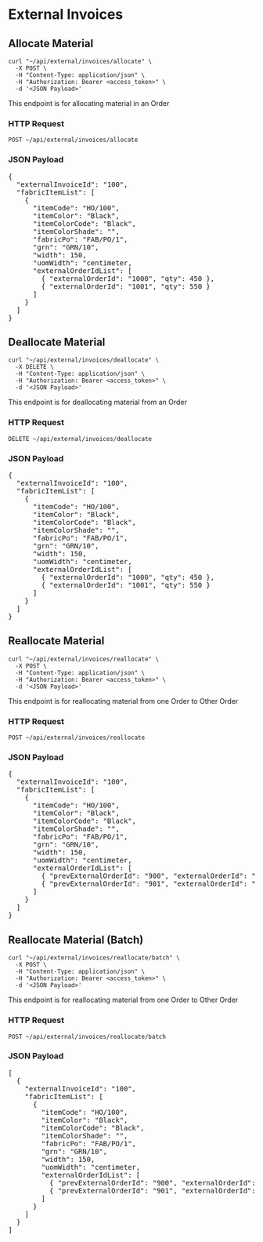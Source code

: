 # External Invoices

## Allocate Material

```shell
curl "~/api/external/invoices/allocate" \
  -X POST \
  -H "Content-Type: application/json" \
  -H "Authorization: Bearer <access_token>" \
  -d '<JSON Payload>'
```

This endpoint is for allocating material in an Order

### HTTP Request

`POST ~/api/external/invoices/allocate`

### JSON Payload

<pre class="center-column">
{
  "externalInvoiceId": "100",
  "fabricItemList": [
    {
      "itemCode": "HO/100",
      "itemColor": "Black",
      "itemColorCode": "Black",
      "itemColorShade": "",
      "fabricPo": "FAB/PO/1",
      "grn": "GRN/10",
      "width": 150,
      "uomWidth": "centimeter,
      "externalOrderIdList": [
        { "externalOrderId": "1000", "qty": 450 },
        { "externalOrderId": "1001", "qty": 550 }
      ]
    }
  ]
}
</pre>

## Deallocate Material

```shell
curl "~/api/external/invoices/deallocate" \
  -X DELETE \
  -H "Content-Type: application/json" \
  -H "Authorization: Bearer <access_token>" \
  -d '<JSON Payload>'
```

This endpoint is for deallocating material from an Order

### HTTP Request

`DELETE ~/api/external/invoices/deallocate`

### JSON Payload

<pre class="center-column">
{
  "externalInvoiceId": "100",
  "fabricItemList": [
    {
      "itemCode": "HO/100",
      "itemColor": "Black",
      "itemColorCode": "Black",
      "itemColorShade": "",
      "fabricPo": "FAB/PO/1",
      "grn": "GRN/10",
      "width": 150,
      "uomWidth": "centimeter,
      "externalOrderIdList": [
        { "externalOrderId": "1000", "qty": 450 },
        { "externalOrderId": "1001", "qty": 550 }
      ]
    }
  ]
}
</pre>

## Reallocate Material

```shell
curl "~/api/external/invoices/reallocate" \
  -X POST \
  -H "Content-Type: application/json" \
  -H "Authorization: Bearer <access_token>" \
  -d '<JSON Payload>'
```

This endpoint is for reallocating material from one Order to Other Order

### HTTP Request

`POST ~/api/external/invoices/reallocate`

### JSON Payload

<pre class="center-column">
{
  "externalInvoiceId": "100",
  "fabricItemList": [
    {
      "itemCode": "HO/100",
      "itemColor": "Black",
      "itemColorCode": "Black",
      "itemColorShade": "",
      "fabricPo": "FAB/PO/1",
      "grn": "GRN/10",
      "width": 150,
      "uomWidth": "centimeter,
      "externalOrderIdList": [
        { "prevExternalOrderId": "900", "externalOrderId": "1000", "qty": 450 },
        { "prevExternalOrderId": "901", "externalOrderId": "1001", "qty": 550 }
      ]
    }
  ]
}
</pre>

## Reallocate Material (Batch)

```shell
curl "~/api/external/invoices/reallocate/batch" \
  -X POST \
  -H "Content-Type: application/json" \
  -H "Authorization: Bearer <access_token>" \
  -d '<JSON Payload>'
```

This endpoint is for reallocating material from one Order to Other Order

### HTTP Request

`POST ~/api/external/invoices/reallocate/batch`

### JSON Payload

<pre class="center-column">
[
  {
    "externalInvoiceId": "100",
    "fabricItemList": [
      {
        "itemCode": "HO/100",
        "itemColor": "Black",
        "itemColorCode": "Black",
        "itemColorShade": "",
        "fabricPo": "FAB/PO/1",
        "grn": "GRN/10",
        "width": 150,
        "uomWidth": "centimeter,
        "externalOrderIdList": [
          { "prevExternalOrderId": "900", "externalOrderId": "1000", "qty": 450 },
          { "prevExternalOrderId": "901", "externalOrderId": "1001", "qty": 550 }
        ]
      }
    ]
  }
]
</pre>

